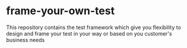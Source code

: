 # frame-your-own-test
This repository contains the test framework which give you flexibility to design and frame your test in your way or based on you customer's business needs
